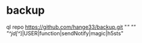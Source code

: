 # backup

ql repo https://github.com/hange33/backup.git "_" "" "^jd[^_]|USER|function|sendNotify|magic|h5sts"

